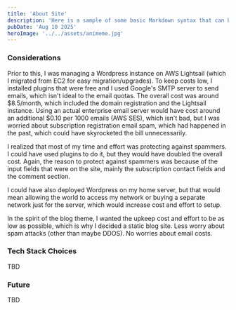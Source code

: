 ```yaml
---
title: 'About Site'
description: 'Here is a sample of some basic Markdown syntax that can be used when writing Markdown content in Astro.'
pubDate: 'Aug 10 2025'
heroImage: '../../assets/animeme.jpg'
---
```

<h3>Considerations</h3>
Prior to this, I was managing a Wordpress instance on AWS Lightsail (which I migrated from EC2 for easy migration/upgrades). To keep costs low, I installed plugins that were free and I used Google's SMTP server to send emails, which isn't ideal to the email quotas. The overall cost was around $8.5/month, which included the domain registration and the Lightsail instance. Using an actual enterprise email server would have cost around an additional $0.10 per 1000 emails (AWS SES), which isn't bad, but I was worried about subscription registration email spam, which had happened in the past, which could have skyrocketed the bill unnecessarily.

I realized that most of my time and effort was protecting against spammers. I could have used plugins to do it, but they would have doubled the overall cost. Again, the reason to protect against spammers was because of the input fields that were on the site, mainly the subscription contact fields and the comment section.

I could have also deployed Wordpress on my home server, but that would mean allowing the world to access my network or buying a separate network just for the server, which would increase cost and effort to setup.

In the spirit of the blog theme, I wanted the upkeep cost and effort to be as low as possible, which is why I decided a static blog site. Less worry about spam attacks (other than maybe DDOS). No worries about email costs.

<h3>Tech Stack Choices</h3>
TBD

<h3>Future</h3>
TBD
